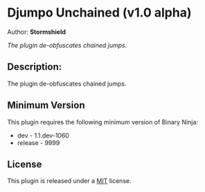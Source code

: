 # Djumpo Unchained (v1.0 alpha)
Author: **Stormshield**

_The plugin de-obfuscates chained jumps._

## Description:

The plugin de-obfuscates chained jumps.

## Minimum Version

This plugin requires the following minimum version of Binary Ninja:

 * dev - 1.1.dev-1060
 * release - 9999



## License

This plugin is released under a [MIT](LICENSE) license.


